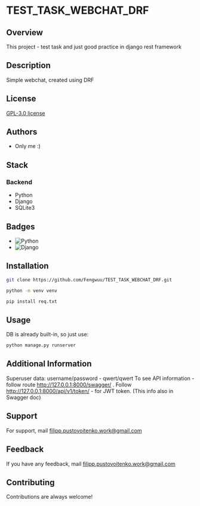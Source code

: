 # TEST_TASK_WEBCHAT_DRF
## Overview

This project - test task and just good practice in django rest framework

## Description

Simple webchat, created using DRF

## License

[GPL-3.0 license](https://ru.wikipedia.org/wiki/GNU_General_Public_License#GPL_v3)


## Authors

- Only me :)


## Stack

### Backend
- Python
- Django
- SQLite3


  

## Badges

- ![Python](https://img.shields.io/badge/python-3670A0?style=for-the-badge&logo=python&logoColor=ffdd54) 
- ![Django](https://img.shields.io/badge/django-%23092E20.svg?style=for-the-badge&logo=django&logoColor=white) 

## Installation

```bash
git clone https://github.com/Fengwuu/TEST_TASK_WEBCHAT_DRF.git
```

```bash
python -m venv venv
```
```bash
pip install req.txt
```
    
## Usage
DB is already built-in, so just use:

```bash
python manage.py runserver
```

## Additional Information

Superuser data: username/password  - qwert/qwert
To see API information - follow route http://127.0.0.1:8000/swagger/ .
Follow http://127.0.0.1:8000/api/v1/token/ - for JWT token. (This info also in Swagger doc)

## Support

For support, mail filipp.pustovoitenko.work@gmail.com


## Feedback

If you have any feedback, mail filipp.pustovoitenko.work@gmail.com


## Contributing

Contributions are always welcome!




